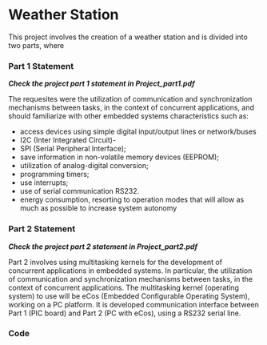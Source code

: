 # Weather Station

This project involves the creation of a weather station and is divided into two parts, where

### Part 1 Statement
***Check the project part 1 statement in Project_part1.pdf***

The requesites were the utilization of communication and synchronization mechanisms between tasks, in the context of concurrent applications, and should familiarize
with other embedded systems characteristics such as:
- access devices using simple digital input/output
lines or network/buses 
- I2C (Inter Integrated Circuit)-
- SPI (Serial Peripheral Interface);
- save information in non-volatile memory devices (EEPROM);
- utilization of analog-digital conversion;
- programming timers;
- use interrupts; 
- use of serial communication RS232.
- energy consumption, resorting to operation modes
that will allow as much as possible to increase system autonomy

### Part 2 Statement
***Check the project part 2 statement in Project_part2.pdf***

Part 2 involves using multitasking kernels for the development of concurrent applications in embedded systems. In particular, the utilization of communication and synchronization
mechanisms between tasks, in the context of concurrent applications. The multitasking kernel (operating system) to use will be eCos (Embedded Configurable Operating System), working on a PC
platform. It is developed communication interface between Part 1 (PIC board) and Part 2 (PC with eCos), using a
RS232 serial line. 

### Code



